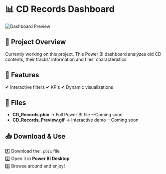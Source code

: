 # 📊 CD Records Dashboard

![Dashboard Preview](CD_Records_Preview.gif)

## 📝 Project Overview
Currently working on this project. This Power BI dashboard analyzes old CD contents, their tracks' information and files' characteristics.

## 📌 Features
✔ Interactive filters 
✔ KPIs
✔ Dynamic visualizations

## 📂 Files
- **CD_Records.pbix** → Full Power BI file  --Coming soon
- **CD_Records_Preview.gif** → Interactive demo --Coming soon

## 📥 Download & Use
1️⃣ Download the `.pbix` file  
2️⃣ Open it in **Power BI Desktop**  
3️⃣ Browse around and enjoy!
 
